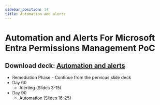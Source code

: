 ```yaml
---
sidebar_position: 14
title: Automation and alerts
---
```


# Automation and Alerts For Microsoft Entra Permissions Management PoC

## Download deck: [Automation and alerts](./EPM_POC_Assets/05-MEPM_Automation_and_Alerts.pptx)

- Remediation Phase - Continue from the pervious slide deck
- Day 60
  - Alerting (Slides 3-15)
- Day 90
  - Automation (Slides 16-25)
